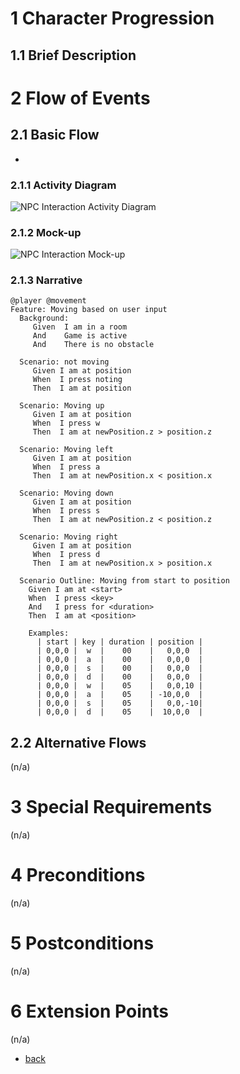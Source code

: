 # 1 Character Progression

## 1.1 Brief Description

# 2 Flow of Events
## 2.1 Basic Flow
- 

### 2.1.1 Activity Diagram
![NPC Interaction Activity Diagram](https://albgei.github.io/gamedevs/UCs/UC5%20Activity%20Diagram.png)

### 2.1.2 Mock-up
![NPC Interaction Mock-up](https://albgei.github.io/gamedevs/UCs/UC5%20Mark-up.jpg)

### 2.1.3 Narrative
```gherkin
@player @movement
Feature: Moving based on user input
  Background:
     Given  I am in a room
     And    Game is active
     And    There is no obstacle

  Scenario: not moving
     Given I am at position
     When  I press noting
     Then  I am at position

  Scenario: Moving up
     Given I am at position
     When  I press w
     Then  I am at newPosition.z > position.z

  Scenario: Moving left
     Given I am at position
     When  I press a
     Then  I am at newPosition.x < position.x

  Scenario: Moving down
     Given I am at position
     When  I press s
     Then  I am at newPosition.z < position.z

  Scenario: Moving right
     Given I am at position
     When  I press d
     Then  I am at newPosition.x > position.x

  Scenario Outline: Moving from start to position
    Given I am at <start>
    When  I press <key>
    And   I press for <duration>
    Then  I am at <position>

    Examples: 
      | start | key | duration | position |
      | 0,0,0 |  w  |    00    |   0,0,0  |
      | 0,0,0 |  a  |    00    |   0,0,0  |
      | 0,0,0 |  s  |    00    |   0,0,0  |
      | 0,0,0 |  d  |    00    |   0,0,0  |
      | 0,0,0 |  w  |    05    |   0,0,10 |
      | 0,0,0 |  a  |    05    | -10,0,0  |
      | 0,0,0 |  s  |    05    |   0,0,-10|
      | 0,0,0 |  d  |    05    |  10,0,0  |
```

## 2.2 Alternative Flows
(n/a)

# 3 Special Requirements
(n/a)

# 4 Preconditions
(n/a)

# 5 Postconditions
(n/a)
 
# 6 Extension Points
(n/a)

- [back](https://albgei.github.io/gamedevs/blog-2021-10-28)




<script src="https://utteranc.es/client.js"
        repo="albgei/gamedevs"
        issue-term="pathname"
        label="commentary_"
        theme="github-dark"
        crossorigin="anonymous"
        async>
